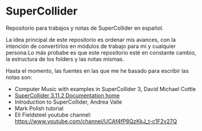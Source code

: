 # SuperCollider

Repositorio para trabajos y notas de SuperCollider en español.

La idea principal de este repositorio es ordenar mis avances, con la intención de convertirlos en módulos de trabajo para mí y cualquier persona.Lo más probabe es que este repositorio esté en constante cambio, la estructura de los folders y las notas mismas.

Hasta el momento, las fuentes en las que me he basado para escribir las notas son:

- Computer Music with examples in SuperCollider 3, David Michael Cottle
- [SuperCollider 3.11.2 Documentation home](https://depts.washington.edu/dxscdoc/Help/Help.html "ir a página")
- Introduction to SuperCollider, Andrea Valle
- Mark Polish tutorial
- Eli Fieldsteel youtube channel: https://www.youtube.com/channel/UCAf4fP8QzKkJ_t-c1F2v27Q
